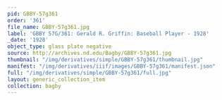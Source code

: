 ```yaml
---
pid: GBBY-57g361
order: '361'
file_name: GBBY-57g361.jpg
label: 'GBBY 57G/361: Gerald R. Griffin: Baseball Player - 1928'
_date: '1928'
object_type: glass plate negative
source: http://archives.nd.edu/Bagby/GBBY-57g361.jpg
thumbnail: "/img/derivatives/simple/GBBY-57g361/thumbnail.jpg"
manifest: "/img/derivatives/iiif/images/GBBY-57g361/manifest.json"
full: "/img/derivatives/simple/GBBY-57g361/full.jpg"
layout: generic_collection_item
collection: bagby
---
```

